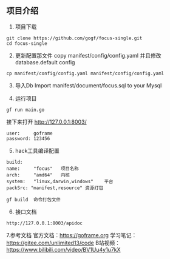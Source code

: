 
## 项目介绍

1. 项目下载
```
git clone https://github.com/gogf/focus-single.git
cd focus-single
```

2. 更新配置那文件
copy manifest/config/config.yaml 并且修改 database.default config
```
cp manifest/config/config.yaml manifest/config/config.yaml
```

3. 导入Db
Import manifest/document/focus.sql to your Mysql

4. 运行项目
```
gf run main.go
```

接下来打开 http://127.0.0.1:8003/
```
user:     goframe
password: 123456
```
5. hack工具编译配置

```
build:
name:     "focus"   项目名称
arch:     "amd64"   内核
system:   "linux,darwin,windows"    平台    
packSrc: "manifest,resource" 资源打包
```
```
gf build  命令打包文件
```
6. 接口文档
```
http://127.0.0.1:8003/apidoc
```
7.参考文档
官方文档：https://goframe.org
学习笔记：https://gitee.com/unlimited13/code
B站视频：https://www.bilibili.com/video/BV1Uu4y1u7kX



